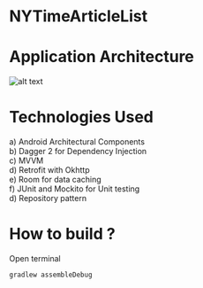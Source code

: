 # NYTimeArticleList

# Application Architecture
![alt text](https://codelabs.developers.google.com/codelabs/android-room-with-a-view/img/3840395bfb3980b8.png)

# Technologies Used
a) Android Architectural Components <br/>
b) Dagger 2 for Dependency Injection <br/>
c) MVVM <br/>
d) Retrofit with Okhttp <br/>
e) Room for data caching <br/>
f) JUnit and Mockito for Unit testing <br/>
d) Repository pattern <br/>

# How to build ?

Open terminal <br/>

``` gradlew assembleDebug ```

